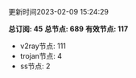 更新时间2023-02-09 15:24:29

**总订阅: 45**
**总节点: 689**
**有效节点: 117**
- v2ray节点: 111
- trojan节点: 4
- ss节点: 2
